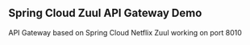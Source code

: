 ## Spring Cloud Zuul API Gateway Demo

API Gateway based on Spring Cloud Netflix Zuul working on port 8010
